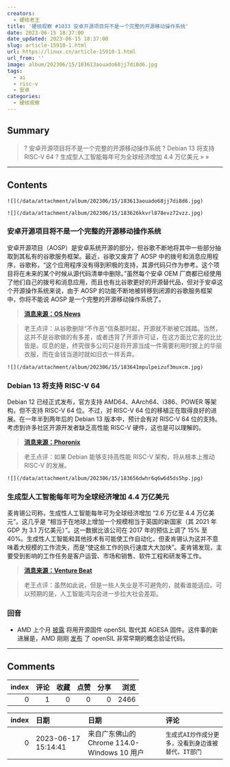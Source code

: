 ```yaml
---
creators:
  - 硬核老王
title: '硬核观察 #1033 安卓开源项目将不是一个完整的开源移动操作系统'
date: 2023-06-15 18:37:00
date_updated: 2023-06-15 18:37:00
slug: article-15910-1.html
url: https://linux.cn/article-15910-1.html
url_from: ''
image: album/202306/15/183613aouado68jj7di8d6.jpg
tags:
  - ai
  - risc-v
  - 安卓
categories:
  - 硬核观察
---
```


## Summary

> ? 安卓开源项目将不是一个完整的开源移动操作系统
> ? Debian 13 将支持 RISC-V 64
> ? 生成型人工智能每年可为全球经济增加 4.4 万亿美元
> » 
> »

***

<!-- more -->

## Contents

`![](/data/attachment/album/202306/15/183613aouado68jj7di8d6.jpg)`

`![](/data/attachment/album/202306/15/183626kkvrl878evz72vzz.jpg)`

### 安卓开源项目将不是一个完整的开源移动操作系统

安卓开源项目（AOSP）是安卓系统开源的部分，但谷歌不断地将其中一些部分抽取到其私有的谷歌服务框架。最近，谷歌又废弃了 AOSP 中的拨号和消息应用程序，谷歌称，“这个应用程序没有得到积极的支持，其源代码只作为参考。这个项目将在未来的某个时候从源代码清单中删除。”虽然每个安卓 OEM 厂商都已经使用了他们自己的拨号和消息应用，而且也有比谷歌更好的开源替代品，但对于安卓这个开源操作系统来说，由于 AOSP 的功能不断地被转移到闭源的谷歌服务框架中，你将不能说 AOSP 是一个完整的开源移动操作系统了。

> 
> **[消息来源：OS News](https://www.osnews.com/story/136235/google-further-guts-the-android-open-source-project-by-deprecating-the-dialer-and-messaging-apps/)**
> 
> 
> 

> 
> 老王点评：从谷歌删除“不作恶”信条那时起，开源就不断被它践踏。当然，这并不是谷歌做的有多差，或者违背了开源许可证，在这方面比它差的比比皆是。叹息的是，终究很多公司只是将开源当成一件需要利用时披上的华丽衣服，而在金钱当道时就如旧衣一样丢弃。
> 
> 
> 

`![](/data/attachment/album/202306/15/183641mpulpeizuf3muxcm.jpg)`

### Debian 13 将支持 RISC-V 64

Debian 12 已经正式发布，官方支持 AMD64、AArch64、i386、POWER 等架构，但不支持 RISC-V 64 位。不过，对 RISC-V 64 位的移植正在取得良好的进展。在一年半到两年后的 Debian 13 版本中，预计会有对 RISC-V 64 位的支持。考虑到许多社区开源开发者缺乏高性能 RISC-V 硬件，这也是可以理解的。

> 
> **[消息来源：Phoronix](https://www.phoronix.com/news/Debian-13-RISC-V-64-Potential)**
> 
> 
> 

> 
> 老王点评：如果 Debian 能够支持高性能 RISC-V 架构，将从根本上推动 RISC-V 的发展。
> 
> 
> 

`![](/data/attachment/album/202306/15/183656dwhr6q6w6d5ds5hp.jpg)`

### 生成型人工智能每年可为全球经济增加 4.4 万亿美元

麦肯锡公司称，生成性人工智能每年可为全球经济增加 “2.6 万亿至 4.4 万亿美元”。这几乎是 “相当于在地球上增加一个规模相当于英国的新国家（其 2021 年 GDP 为 3.1 万亿美元）”。这一数据比该公司在 2017 年的预估上调了 15% 至 40%。生成性人工智能和其他技术有可能使工作自动化，但麦肯锡认为这并不意味着大规模的工作流失，而是“使这些工作的执行速度大大加快”。麦肯锡发现，主要受到影响的工作任务是客户运营、市场和销售、软件工程和研发等工作。

> 
> **[消息来源：Venture Beat](https://venturebeat.com/ai/mckinsey-report-finds-generative-ai-could-add-up-to-4-4-trillion-a-year-to-the-global-economy/)**
> 
> 
> 

> 
> 老王点评：虽然如此说，但是一些人失业是不可避免的，就看谁能适应。可以预期的是，人工智能鸿沟会进一步拉大社会差距。
> 
> 
> 

### 回音

* AMD 上个月 [披露](https://linux.cn/article-15797-1.html) 将用开源固件 openSIL 取代其 AGESA 固件。这件事的新进展是，AMD 刚刚 [发布](https://www.phoronix.com/news/AMD-openSIL-Published) 了 openSIL 非常早期的概念验证代码。

***

## Comments


|   index |   评论 |   收藏 |   点赞 |   分享 |   浏览 |
|--------:|-------:|-------:|-------:|-------:|-------:|
|       0 |      1 |      0 |      0 |      0 |   2466 |

|   index | 日期                | 日期                                        | 评论                                               |
|--------:|:--------------------|:--------------------------------------------|:---------------------------------------------------|
|       0 | 2023-06-17 15:14:41 | 来自广东佛山的 Chrome 114.0-Windows 10 用户 | `生成式AI炒作成分更多，没看到身边谁被替代，IT部门` |
